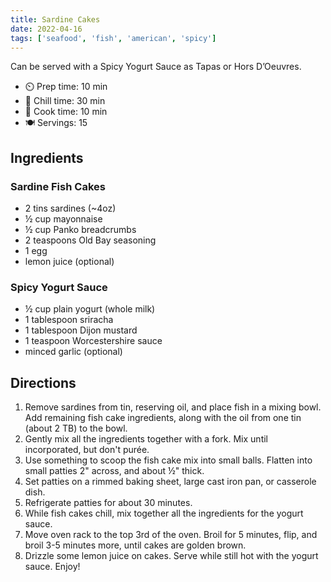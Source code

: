 ```yaml
---
title: Sardine Cakes
date: 2022-04-16
tags: ['seafood', 'fish', 'american', 'spicy']
---
```


Can be served with a Spicy Yogurt Sauce as Tapas or Hors D’Oeuvres.

- ⏲️ Prep time: 10 min
- 🧊 Chill time: 30 min
- 🍳 Cook time: 10 min
- 🍽️ Servings: 15

## Ingredients

### Sardine Fish Cakes

- 2 tins sardines (~4oz)
- ½ cup mayonnaise
- ½ cup Panko breadcrumbs
- 2 teaspoons Old Bay seasoning
- 1 egg
- lemon juice (optional)

### Spicy Yogurt Sauce

- ½ cup plain yogurt (whole milk)
- 1 tablespoon sriracha
- 1 tablespoon Dijon mustard
- 1 teaspoon Worcestershire sauce
- minced garlic (optional)

## Directions

1. Remove sardines from tin, reserving oil, and place fish in a mixing bowl.  Add remaining fish cake ingredients, along with the oil from one tin (about 2 TB) to the bowl.
2. Gently mix all the ingredients together with a fork.  Mix until incorporated, but don't purée.
3. Use something to scoop the fish cake mix into small balls. Flatten into small patties 2" across, and about ½" thick.
4. Set patties on a rimmed baking sheet, large cast iron pan, or casserole dish.
5. Refrigerate patties for about 30 minutes.
6. While fish cakes chill, mix together all the ingredients for the yogurt sauce.
7. Move oven rack to the top 3rd of the oven. Broil for 5 minutes, flip, and broil 3-5 minutes more, until cakes are golden brown.
8. Drizzle some lemon juice on cakes. Serve while still hot with the yogurt sauce. Enjoy!
